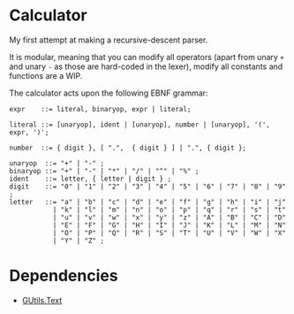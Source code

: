 # Calculator
My first attempt at making a recursive-descent parser.

It is modular, meaning that you can modify all operators (apart from unary `+` and unary `-` as those are hard-coded in the lexer), modify all constants and functions are a WIP.

The calculator acts upon the following EBNF grammar:
```ebnf
expr	::= literal, binaryop, expr | literal;

literal	::= [unaryop], ident | [unaryop], number | [unaryop], '(', expr, ')';

number	::= { digit }, [ ".",  { digit } ] | ".", { digit };

unaryop  ::= "+" | "-" ;
binaryop ::= "+" | "-" | "*" | "/" | "^" | "%" ;
ident	 ::= letter, { letter | digit } ;
digit	 ::= "0" | "1" | "2" | "3" | "4" | "5" | "6" | "7" | "8" | "9" ;
letter   ::= "a" | "b" | "c" | "d" | "e" | "f" | "g" | "h" | "i" | "j"
           | "k" | "l" | "m" | "n" | "o" | "p" | "q" | "r" | "s" | "t"
           | "u" | "v" | "w" | "x" | "y" | "z" | "A" | "B" | "C" | "D"
           | "E" | "F" | "G" | "H" | "I" | "J" | "K" | "L" | "M" | "N"
           | "O" | "P" | "Q" | "R" | "S" | "T" | "U" | "V" | "W" | "X"
           | "Y" | "Z" ;
```

# Dependencies
- [GUtils.Text](https://github.com/GGG-KILLER/GUtils.NET/tree/master/GUtils.Text)
